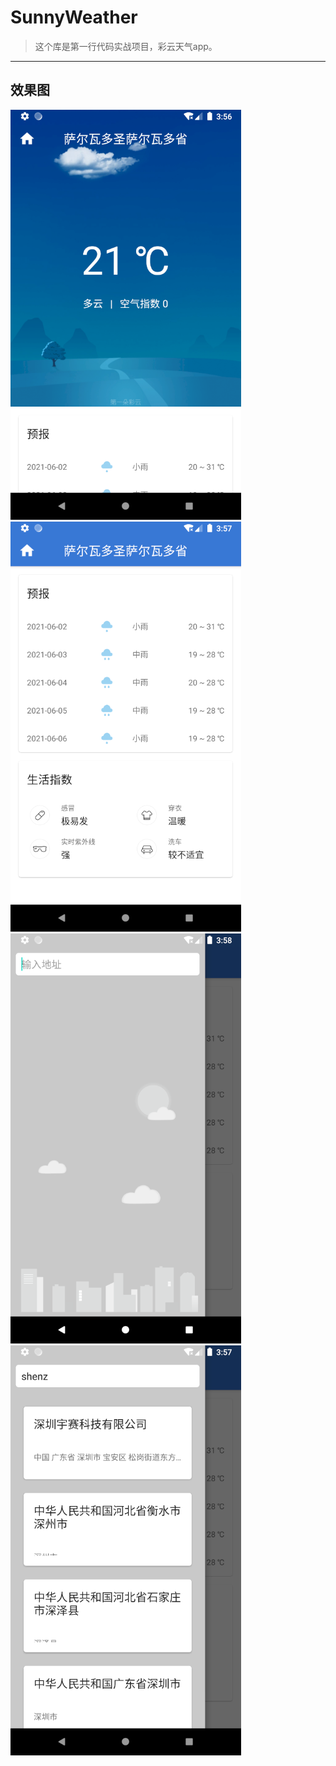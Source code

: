 # SunnyWeather
> 这个库是第一行代码实战项目，彩云天气app。

-----
## 效果图
!["asdas"](./screenshot/one.jpg "效果图")  
!["asdas"](./screenshot/two.jpg "效果图")
!["asdas"](./screenshot/three.jpg "效果图")
!["asdas"](./screenshot/four.jpg "效果图")
